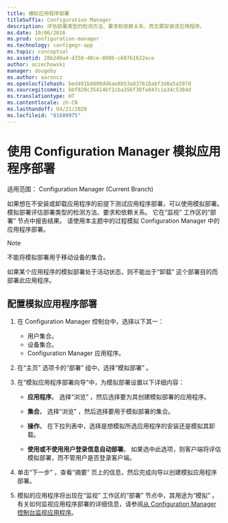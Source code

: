 ```yaml
---
title: 模拟应用程序部署
titleSuffix: Configuration Manager
description: 评估部署类型的检测方法、要求和依赖关系，而无需安装该应用程序。
ms.date: 10/06/2016
ms.prod: configuration-manager
ms.technology: configmgr-app
ms.topic: conceptual
ms.assetid: 28b240a4-d358-40ce-8006-c697b1622ece
author: aczechowski
manager: dougeby
ms.author: aaroncz
ms.openlocfilehash: bed491b4800dd6ae8b53a837618abf3d8a5a597d
ms.sourcegitcommit: bbf820c35414bf2cba356f30fe047c1a34c5384d
ms.translationtype: HT
ms.contentlocale: zh-CN
ms.lasthandoff: 04/21/2020
ms.locfileid: "81689975"
---
```

# <a name="simulate-application-deployments-with-configuration-manager"></a>使用 Configuration Manager 模拟应用程序部署

适用范围：  Configuration Manager (Current Branch)

如果想在不安装或卸载应用程序的前提下测试应用程序部署，可以使用模拟部署。 模拟部署评估部署类型的检测方法、要求和依赖关系。 它在“监视”  工作区的“部署”  节点中报告结果。 请使用本主题中的过程模拟 Configuration Manager 中的应用程序部署。  

> [!NOTE]  
> 不能将模拟部署用于移动设备的集合。  
>   
> 如果某个应用程序的模拟部署处于活动状态，则不能出于“卸载”  这个部署目的而部署此应用程序。  

## <a name="configure-a-simulated-application-deployment"></a>配置模拟应用程序部署

1.  在 Configuration Manager 控制台中，选择以下其一：  
    -   用户集合。  
    -   设备集合。  
    -   Configuration Manager 应用程序。  

2.  在“主页”  选项卡的“部署”  组中，选择“模拟部署”  。  

3.  在“模拟应用程序部署向导”中，为模拟部署设置以下详细内容：  

    -   **应用程序**。 选择“浏览”  ，然后选择要为其创建模拟部署的应用程序。  

    -   **集合**。 选择“浏览”  ，然后选择要用于模拟部署的集合。  

    -   **操作**。 在下拉列表中，选择是想模拟所选应用程序的安装还是模拟其卸载。  

    -   **使用或不使用用户登录信息自动部署**。 如果选中此选项，则客户端将评估模拟部署，而不管用户是否登录客户端。  

4.  单击“下一步”  ，查看“摘要”  页上的信息，然后完成向导以创建模拟应用程序部署。  

5.  模拟的应用程序将出现在“监视”  工作区的“部署”  节点中，其用途为“模拟”  。 有关如何监视应用程序部署的详细信息，请参阅[从 Configuration Manager 控制台监视应用程序](../../apps/deploy-use/monitor-applications-from-the-console.md)。  
